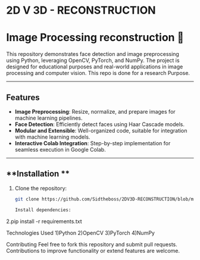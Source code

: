 # 2D V 3D - RECONSTRUCTION


# **Image Processing reconstruction 🚀**

This repository demonstrates face detection and image preprocessing using Python, leveraging OpenCV, PyTorch, and NumPy. The project is designed for educational purposes and real-world applications in image processing and computer vision. This repo is done for a research Purpose.

---

## **Features**
- **Image Preprocessing**: Resize, normalize, and prepare images for machine learning pipelines.
- **Face Detection**: Efficiently detect faces using Haar Cascade models.
- **Modular and Extensible**: Well-organized code, suitable for integration with machine learning models.
- **Interactive Colab Integration**: Step-by-step implementation for seamless execution in Google Colab.

---

## **Installation **

1. Clone the repository:
   ```bash
   git clone https://github.com/Sidtheboss/2DV3D-RECONSTRUCTION/blob/main/reconstruction2d_3d.ipynb

   Install dependencies:


2.pip install -r requirements.txt


Technologies Used
1)Python
2)OpenCV
3)PyTorch
4)NumPy

Contributing
Feel free to fork this repository and submit pull requests. Contributions to improve functionality or extend features are welcome.






